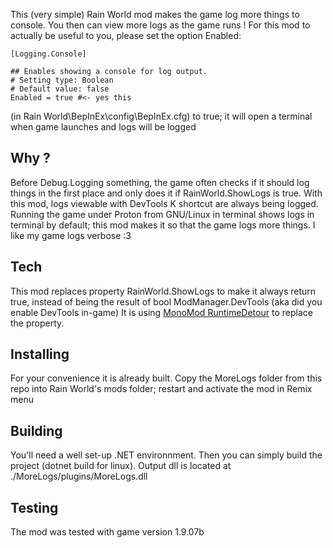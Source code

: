 This (very simple) Rain World mod makes the game log more things to console.
You then can view more logs as the game runs !
For this mod to actually be useful to you, please set the option Enabled:
```
[Logging.Console]

## Enables showing a console for log output.
# Setting type: Boolean
# Default value: false
Enabled = true #<- yes this
```
(in Rain World\BepInEx\config\BepInEx.cfg) to true; it will open a terminal when game launches and logs will be logged


## Why ?
Before Debug.Logging something, the game often checks if it should log things in the first place and only does it if RainWorld.ShowLogs is true.
With this mod, logs viewable with DevTools K shortcut are always being logged.
Running the game under Proton from GNU/Linux in terminal shows logs in terminal by default; this mod makes it so that the game logs more things. I like my game logs verbose :3

## Tech
This mod replaces property RainWorld.ShowLogs to make it always return true, instead of being the result of bool ModManager.DevTools (aka did you enable DevTools in-game)
It is using [MonoMod RuntimeDetour](https://rainworldmodding.miraheze.org/wiki/MonoMod_RuntimeDetour) to replace the property.

## Installing
For your convenience it is already built.
Copy the MoreLogs folder from this repo into Rain World's mods folder; restart and activate the mod in Remix menu

## Building
You'll need a well set-up .NET environnment.
Then you can simply build the project (dotnet build for linux).
Output dll is located at ./MoreLogs/plugins/MoreLogs.dll

## Testing
The mod was tested with game version 1.9.07b

